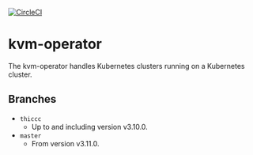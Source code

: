 [![CircleCI](https://circleci.com/gh/giantswarm/kvm-operator.svg?&style=shield&circle-token=4434b93043ab299852583ebcd749440c9c700860)](https://circleci.com/gh/giantswarm/kvm-operator)

# kvm-operator

The kvm-operator handles Kubernetes clusters running on a Kubernetes cluster.


## Branches

- `thiccc`
    - Up to and including version v3.10.0.
- `master`
    - From version v3.11.0.

